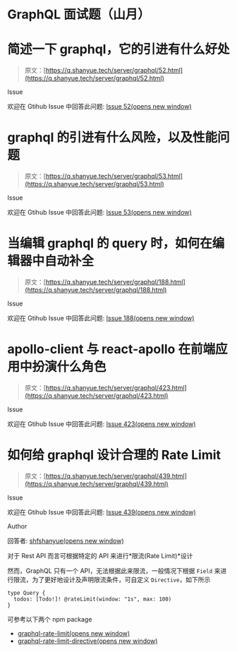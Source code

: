 <!--yml
category: 数据库
date: 0001-01-01 00:00:00
-->

# GraphQL 面试题（山月）

# 简述一下 graphql，它的引进有什么好处

> 原文：[https://q.shanyue.tech/server/graphql/52.html](https://q.shanyue.tech/server/graphql/52.html)

Issue

欢迎在 Gtihub Issue 中回答此问题: [Issue 52(opens new window)](https://github.com/shfshanyue/Daily-Question/issues/52)

# graphql 的引进有什么风险，以及性能问题

> 原文：[https://q.shanyue.tech/server/graphql/53.html](https://q.shanyue.tech/server/graphql/53.html)

Issue

欢迎在 Gtihub Issue 中回答此问题: [Issue 53(opens new window)](https://github.com/shfshanyue/Daily-Question/issues/53)

# 当编辑 graphql 的 query 时，如何在编辑器中自动补全

> 原文：[https://q.shanyue.tech/server/graphql/188.html](https://q.shanyue.tech/server/graphql/188.html)

Issue

欢迎在 Gtihub Issue 中回答此问题: [Issue 188(opens new window)](https://github.com/shfshanyue/Daily-Question/issues/188)

# apollo-client 与 react-apollo 在前端应用中扮演什么角色

> 原文：[https://q.shanyue.tech/server/graphql/423.html](https://q.shanyue.tech/server/graphql/423.html)

Issue

欢迎在 Gtihub Issue 中回答此问题: [Issue 423(opens new window)](https://github.com/shfshanyue/Daily-Question/issues/423)

# 如何给 graphql 设计合理的 Rate Limit

> 原文：[https://q.shanyue.tech/server/graphql/439.html](https://q.shanyue.tech/server/graphql/439.html)

Issue

欢迎在 Gtihub Issue 中回答此问题: [Issue 439(opens new window)](https://github.com/shfshanyue/Daily-Question/issues/439)

Author

回答者: [shfshanyue(opens new window)](https://github.com/shfshanyue)

对于 Rest API 而言可根据特定的 API 来进行*限流(Rate Limit)*设计

然而，GraphQL 只有一个 API，无法根据此来限流，一般情况下根据 `Field` 来进行限流，为了更好地设计及声明限流条件，可自定义 `Directive`，如下所示

```
type Query {
  todos: [Todo!]! @rateLimit(window: "1s", max: 100)
} 
```

可参考以下两个 npm package

*   [graphql-rate-limit(opens new window)](https://github.com/teamplanes/graphql-rate-limit)
*   [graphql-rate-limit-directive(opens new window)](https://github.com/ravangen/graphql-rate-limit)